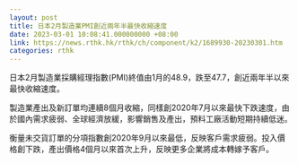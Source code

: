 ```yaml
---
layout: post
title: 日本2月製造業PMI創近兩年半最快收縮速度
date: 2023-03-01 10:08:41.000000000 +08:00
link: https://news.rthk.hk/rthk/ch/component/k2/1689930-20230301.htm
categories: rthk
---
```


日本2月製造業採購經理指數(PMI)終值由1月的48.9，跌至47.7，創近兩年半以來最快收縮速度。

製造業產出及新訂單均連續8個月收縮，同樣創2020年7月以來最快下跌速度，由於國內需求疲弱、全球經濟放緩，影響銷售及產出，預料工廠活動短期持續低迷。

衡量未交貨訂單的分項指數創2020年9月以來最低，反映客戶需求疲弱。投入價格創下跌，產出價格4個月以來首次上升，反映更多企業將成本轉嫁予客戶。
